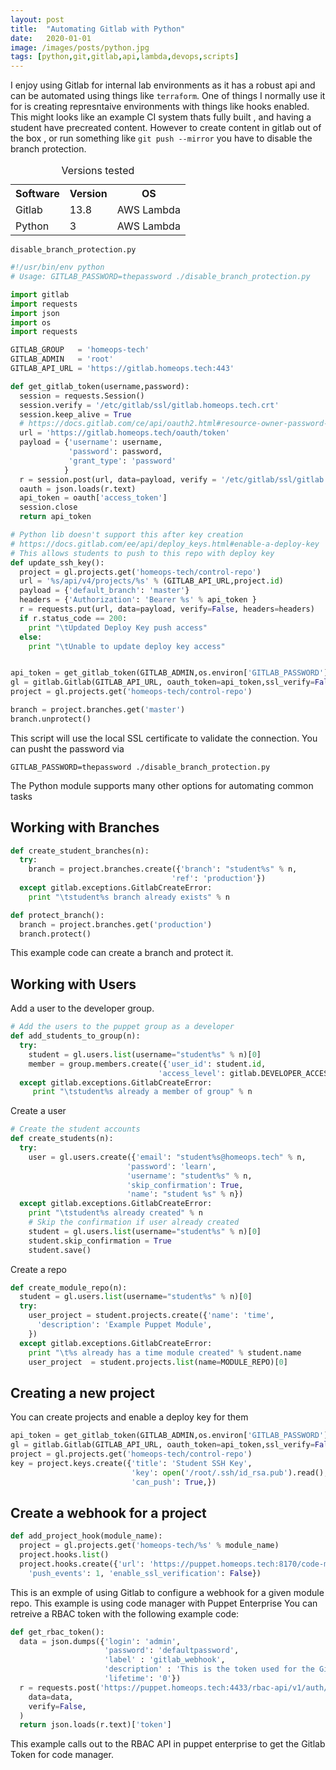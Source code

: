 ```yaml
---
layout: post
title:  "Automating Gitlab with Python"
date:   2020-01-01
image: /images/posts/python.jpg
tags: [python,git,gitlab,api,lambda,devops,scripts]
---
```


I enjoy using Gitlab for internal lab environments as it has a robust api and can be automated using things like `terraform`. One of things I normally use it for is creating represntaive environments with things like hooks enabled. This might looks like an example CI system thats fully built , and having a student have precreated content. However to create content in gitlab out of the box , or run something like `git push --mirror` you have to disable the branch protection. 

<!--more-->


<table>
    <caption>Versions tested</caption>
    <tbody>
        <tr>
            <th>Software</th>
            <th>Version</th>
            <th>OS</th>
        </tr>
        <tr>
            <td>Gitlab</td>
            <td>13.8</td>
            <td>AWS Lambda</td>
        </tr>
        <tr>
            <td>Python</td>
            <td>3</td>
            <td>AWS Lambda</td>
        </tr>
    </tbody>
</table>


  
`disable_branch_protection.py`
  

```python
#!/usr/bin/env python    
# Usage: GITLAB_PASSWORD=thepassword ./disable_branch_protection.py    

import gitlab    
import requests    
import json    
import os    
import requests    

GITLAB_GROUP   = 'homeops-tech'    
GITLAB_ADMIN   = 'root'    
GITLAB_API_URL = 'https://gitlab.homeops.tech:443'    

def get_gitlab_token(username,password):    
  session = requests.Session()    
  session.verify = '/etc/gitlab/ssl/gitlab.homeops.tech.crt'    
  session.keep_alive = True    
  # https://docs.gitlab.com/ce/api/oauth2.html#resource-owner-password-credential    
  url = 'https://gitlab.homeops.tech/oauth/token'    
  payload = {'username': username,    
             'password': password,    
             'grant_type': 'password'    
            }    
  r = session.post(url, data=payload, verify = '/etc/gitlab/ssl/gitlab.homeops.tech.crt')    
  oauth = json.loads(r.text)    
  api_token = oauth['access_token']    
  session.close    
  return api_token    

# Python lib doesn't support this after key creation
# https://docs.gitlab.com/ee/api/deploy_keys.html#enable-a-deploy-key
# This allows students to push to this repo with deploy key
def update_ssh_key():
  project = gl.projects.get('homeops-tech/control-repo')
  url = '%s/api/v4/projects/%s' % (GITLAB_API_URL,project.id)
  payload = {'default_branch': 'master'}
  headers = {'Authorization': 'Bearer %s' % api_token }
  r = requests.put(url, data=payload, verify=False, headers=headers)
  if r.status_code == 200:
    print "\tUpdated Deploy Key push access"
  else:
    print "\tUnable to update deploy key access"


api_token = get_gitlab_token(GITLAB_ADMIN,os.environ['GITLAB_PASSWORD'])    
gl = gitlab.Gitlab(GITLAB_API_URL, oauth_token=api_token,ssl_verify=False)    
project = gl.projects.get('homeops-tech/control-repo')    

branch = project.branches.get('master')    
branch.unprotect()
```

This script will use the local SSL certificate to validate the connection. You can pusht the password via 

```shell
GITLAB_PASSWORD=thepassword ./disable_branch_protection.py
```

The Python module supports many other options for automating common tasks

## Working with Branches 


```python
def create_student_branches(n):
  try:
    branch = project.branches.create({'branch': "student%s" % n,
                                    'ref': 'production'})
  except gitlab.exceptions.GitlabCreateError:
    print "\tstudent%s branch already exists" % n

def protect_branch():
  branch = project.branches.get('production')
  branch.protect()
```

This example code can create a branch and protect it.

## Working with Users

Add a user to the developer group.

```python
# Add the users to the puppet group as a developer
def add_students_to_group(n):
  try:
    student = gl.users.list(username="student%s" % n)[0]
    member = group.members.create({'user_id': student.id,
                                 'access_level': gitlab.DEVELOPER_ACCESS})
  except gitlab.exceptions.GitlabCreateError:
     print "\tstudent%s already a member of group" % n
```

Create a user

```python
# Create the student accounts
def create_students(n):
  try:
    user = gl.users.create({'email': "student%s@homeops.tech" % n,
                          'password': 'learn',
                          'username': "student%s" % n,
                          'skip_confirmation': True,
                          'name': "student %s" % n})
  except gitlab.exceptions.GitlabCreateError:
    print "\tstudent%s already created" % n
    # Skip the confirmation if user already created
    student = gl.users.list(username="student%s" % n)[0]
    student.skip_confirmation = True
    student.save()
```

Create a repo

```python
def create_module_repo(n):
  student = gl.users.list(username="student%s" % n)[0]
  try:
    user_project = student.projects.create({'name': 'time',
      'description': 'Example Puppet Module',
    })
  except gitlab.exceptions.GitlabCreateError:
    print "\t%s already has a time module created" % student.name
    user_project  = student.projects.list(name=MODULE_REPO)[0]
```

## Creating a new project

You can create projects and enable a deploy key for them

```python
api_token = get_gitlab_token(GITLAB_ADMIN,os.environ['GITLAB_PASSWORD'])
gl = gitlab.Gitlab(GITLAB_API_URL, oauth_token=api_token,ssl_verify=False)
project = gl.projects.get('homeops-tech/control-repo')
key = project.keys.create({'title': 'Student SSH Key',
                           'key': open('/root/.ssh/id_rsa.pub').read(),
                           'can_push': True,})
```

## Create a webhook for a project

```python
def add_project_hook(module_name):
  project = gl.projects.get('homeops-tech/%s' % module_name)
  project.hooks.list()
  project.hooks.create({'url': 'https://puppet.homeops.tech:8170/code-manager/v1/webhook?type=gitlab&token=%s' % (rbac_token),
    'push_events': 1, 'enable_ssl_verification': False})
```

This is an exmple of using Gitlab to configure a webhook for a given module repo. This example is using code manager with Puppet Enterprise
You can retreive a RBAC token with the following example code:


```python
def get_rbac_token():
  data = json.dumps({'login': 'admin',
                     'password': 'defaultpassword',
                     'label' : 'gitlab_webhook',
                     'description' : 'This is the token used for the Gitlab Webhooks',
                     'lifetime': '0'})
  r = requests.post('https://puppet.homeops.tech:4433/rbac-api/v1/auth/token',
    data=data,
    verify=False,
  )
  return json.loads(r.text)['token']
```

This example calls out to the RBAC API in puppet enterprise to get the Gitlab Token for code manager.
